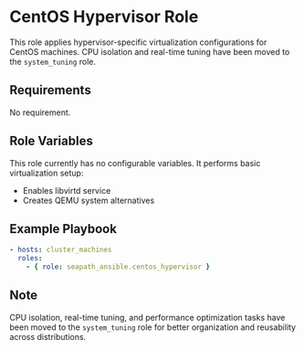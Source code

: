 # CentOS Hypervisor Role

This role applies hypervisor-specific virtualization configurations for CentOS machines. CPU isolation and real-time tuning have been moved to the `system_tuning` role.

## Requirements

No requirement.

## Role Variables

This role currently has no configurable variables. It performs basic virtualization setup:
- Enables libvirtd service
- Creates QEMU system alternatives

## Example Playbook

```yaml
- hosts: cluster_machines
  roles:
    - { role: seapath_ansible.centos_hypervisor }
```

## Note

CPU isolation, real-time tuning, and performance optimization tasks have been moved to the `system_tuning` role for better organization and reusability across distributions.
